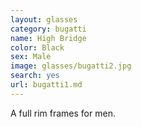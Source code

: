 ```yaml
---
layout: glasses
category: bugatti
name: High Bridge
color: Black
sex: Male
image: glasses/bugatti2.jpg
search: yes
url: bugatti1.md
---
```


A full rim frames for men.